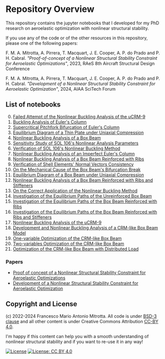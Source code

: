 # Repository Overview #

This repository contains the jupyter notebooks that I developed for my PhD research on aeroelastic optimization with nonlinear structural stability.

If you use any of the code or of the other resources in this repository, please one of the following papers:

F. M. A. Mitrotta, A. Pirrera, T. Macquart, J. E. Cooper, A. P. do Prado and P. H. Cabral. _"Proof-of-concept of a Nonlinear Structural Stability Constraint for Aeroelastic Optimizations"_, 2023, RAeS 8th Aircraft Structural Design Conference

F. M. A. Mitrotta, A. Pirrera, T. Macquart, J. E. Cooper, A. P. do Prado and P. H. Cabral. _"Development of a Nonlinear Structural Stability Constraint for Aeroelastic Optimization"_, 2024, AIAA SciTech Forum

## List of notebooks

0. [Failed Attempt of the Nonlinear Buckling Analysis of the uCRM-9](https://nbviewer.org/github/fmamitrotta/nonlinear-structural-stability-notebooks/blob/main/notebooks/00_Failed_Attempt_of_the_Nonlinear_Buckling_Analysis_of_the_uCRM-9.ipynb)
1. [Buckling Analysis of Euler's Column](https://nbviewer.org/github/fmamitrotta/nonlinear-structural-stability-notebooks/blob/main/notebooks/01_Buckling_Analysis_of_Euler_Column.ipynb)
2. [Supercritical Pitchfork Bifurcation of Euler's Column](https://nbviewer.org/github/fmamitrotta/nonlinear-structural-stability-notebooks/blob/main/notebooks/02_Supercritical_Pitchfork_Bifurcation_of_Euler_Column.ipynb)
3. [Equilibrium Diagram of a Thin Plate under Uniaxial Compression](https://nbviewer.org/github/fmamitrotta/nonlinear-structural-stability-notebooks/blob/main/notebooks/03_Equilibrium_Diagram_of_a_Thin_Plate_under_Uniaxial_Compression.ipynb)
4. [Nonlinear Buckling Analysis of a Box Beam](https://nbviewer.org/github/fmamitrotta/nonlinear-structural-stability-notebooks/blob/main/notebooks/04_Nonlinear_Buckling_Analysis_of_a_Box_Beam.ipynb)
5. [Sensitivity Study of SOL 106's Nonlinear Analysis Parameters](https://nbviewer.org/github/fmamitrotta/nonlinear-structural-stability-notebooks/blob/main/notebooks/05_Sensitivity_Study_of_SOL_106_Nonlinear_Analysis_Parameters.ipynb)
6. [Verification of SOL 106's Nonlinear Buckling Method](https://nbviewer.org/github/fmamitrotta/nonlinear-structural-stability-notebooks/blob/main/notebooks/06_Verification_of_SOL_106_Nonlinear_Buckling_Method.ipynb)
7. [Nonlinear Buckling Analysis of an Imperfect Euler's Column](https://nbviewer.org/github/fmamitrotta/nonlinear-structural-stability-notebooks/blob/main/notebooks/07_Nonlinear_Buckling_Analysis_of_an_Imperfect_Euler_Column.ipynb)
8. [Nonlinear Buckling Analysis of a Box Beam Reinforced with Ribs](https://nbviewer.org/github/fmamitrotta/nonlinear-structural-stability-notebooks/blob/main/notebooks/08_Nonlinear_Buckling_Analysis_of_a_Box_Beam_Reinforced_with_Ribs.ipynb)
9. [Verification of Shell Elements' Normal Vectors Consistency](https://nbviewer.org/github/fmamitrotta/nonlinear-structural-stability-notebooks/blob/main/notebooks/09_Verification_of_Shell_Elements_Normal_Vectors_Consistency.ipynb)
10. [On the Mechanical Cause of the Box Beam's Bifurcation Break](https://nbviewer.org/github/fmamitrotta/nonlinear-structural-stability-notebooks/blob/main/notebooks/10_On_the_Mechanical_Cause_of_the_Box_Beam_Bifurcation_Break.ipynb)
11. [Equilibrium Diagram of a Box Beam under Uniaxial Compression](https://nbviewer.org/github/fmamitrotta/nonlinear-structural-stability-notebooks/blob/main/notebooks/11_Equilibrium_Diagram_of_a_Box_Beam_Under_Uniaxial_Compression.ipynb)
12. [Nonlinear Buckling Analysis of a Box Beam Reinforced with Ribs and Stiffeners](https://nbviewer.org/github/fmamitrotta/nonlinear-structural-stability-notebooks/blob/main/notebooks/12_Nonlinear_Buckling_Analysis_of_a_Box_Beam_Reinforced_with_Ribs_and_Stiffeners.ipynb)
13. [On the Correct Application of the Nonlinear Buckling Method](https://nbviewer.org/github/fmamitrotta/nonlinear-structural-stability-notebooks/blob/main/notebooks/13_On_the_Correct_Application_of_the_Nonlinear_Buckling_Method.ipynb)
14. [Investigation of the Equilibrium Paths of the Unreinforced Box Beam](https://nbviewer.org/github/fmamitrotta/nonlinear-structural-stability-notebooks/blob/main/notebooks/14_Investigation_of_the_Equilibrium_Paths_of_the_Unreinforced_Box_Beam.ipynb)
15. [Investigation of the Equilibrium Paths of the Box Beam Reinforced with Ribs](https://nbviewer.org/github/fmamitrotta/nonlinear-structural-stability-notebooks/blob/main/notebooks/15_Investigation_of_the_Equilibrium_Paths_of_the_Box_Beam_Reinforced_with_Ribs.ipynb)
16. [Investigation of the Equilibrium Paths of the Box Beam Reinforced with Ribs and Stiffeners](https://nbviewer.org/github/fmamitrotta/nonlinear-structural-stability-notebooks/blob/main/notebooks/16_Investigation_of_the_Equilibrium_Paths_of_the_Box_Beam_Reinforced_with_Ribs_and_Stiffeners.ipynb)
17. [Nonlinear Buckling Analysis of the uCRM-9](https://nbviewer.org/github/fmamitrotta/nonlinear-structural-stability-notebooks/blob/main/notebooks/17_Nonlinear_Buckling_Analysis_of_the_uCRM-9.ipynb)
18. [Development and Nonlinear Buckling Analysis of a CRM-like Box Beam Model](https://nbviewer.org/github/fmamitrotta/nonlinear-structural-stability-notebooks/blob/main/notebooks/18_Development_and_Nonlinear_Buckling_Analysis_of_a_CRM-like_Box_Beam_Model.ipynb)
19. [One-variable Optimization of the CRM-like Box Beam](https://nbviewer.org/github/fmamitrotta/nonlinear-structural-stability-notebooks/blob/main/notebooks/19_One-variable_Optimization_of_the_CRM-like_Box_Beam.ipynb)
20. [Two-variables Optimization of the CRM-like Box Beam](https://nbviewer.org/github/fmamitrotta/nonlinear-structural-stability-notebooks/blob/main/notebooks/20_Two-variables_Optimization_of_the_CRM-like_Box_Beam.ipynb)
21. [Optimization of the CRM-like Box Beam with Distributed Load](https://nbviewer.org/github/fmamitrotta/nonlinear-structural-stability-notebooks/blob/main/notebooks/21_Optimization_of_the_CRM-like_Box_Beam_with_Distributed_Load.ipynb)

### Papers
- [Proof of concept of a Nonlinear Structural Stability Constraint for Aeroelastic Optimizations](https://nbviewer.org/github/fmamitrotta/nonlinear-structural-stability-notebooks/blob/main/notebooks/Proof_of_concept_of_a_Nonlinear_Structural_Stability_Constraint_for_Aeroelastic_Optimizations.ipynb)
- [Development of a Nonlinear Structural Stability Constraint for Aeroelastic Optimization](https://nbviewer.org/github/fmamitrotta/nonlinear-structural-stability-notebooks/blob/main/notebooks/Development_of_a_Nonlinear_Structural_Stability_Constraint_for_Aeroelastic_Optimization.ipynb)

## Copyright and License

(c) 2022-2024 Francesco Mario Antonio Mitrotta. All code is under [BSD-3 clause](https://spdx.org/licenses/BSD-3-Clause.html) and all other content is under Creative Commons Attribution [CC-BY 4.0](https://creativecommons.org/licenses/by/4.0/). 

I'm happy if this content can help you with a smooth understanding of nonlinear structural stability and if you want to re-use it in any way!

[![License](https://img.shields.io/badge/License-BSD%203--Clause-blue.svg)](https://spdx.org/licenses/BSD-3-Clause.html) [![License: CC BY 4.0](https://img.shields.io/badge/License-CC%20BY%204.0-lightgrey.svg)](https://creativecommons.org/licenses/by/4.0/)
